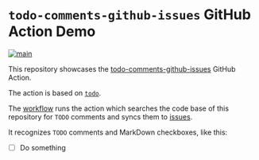 # `todo-comments-github-issues` GitHub Action Demo

[svg]: https://github.com/tomashubelbauer/github-actions-code-to-do-github-issues-backup-demo/actions/workflows/main.yml/badge.svg
[yml]: https://github.com/tomashubelbauer/github-actions-code-to-do-github-issues-backup-demo/actions/workflows/main.yml
[![main][svg]][yml]

[todo-comments-github-issues]: https://github.com/tomashubelbauer/todo-comments-github-issues
This repository showcases the [todo-comments-github-issues] GitHub Action.

The action is based on [`todo`](https://github.com/TomasHubelbauer/todo).

[workflow]: https://github.com/tomashubelbauer/todo-comments-github-issues-demo/actions/workflows/main.yml
[issues]: https://github.com/tomashubelbauer/todo-comments-github-issues-demo/issues
The [workflow] runs the action which searches the code base of this repository
for `TODO` comments and syncs them to [issues].

It recognizes `TODO` comments and MarkDown checkboxes, like this:

- [ ] Do something
